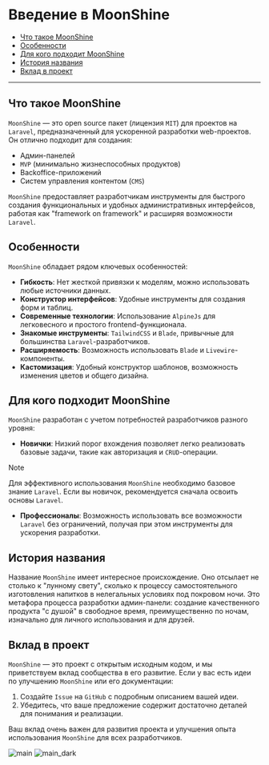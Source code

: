 # Введение в MoonShine

- [Что такое MoonShine](#what-is-moonshine)
- [Особенности](#features)
- [Для кого подходит MoonShine](#who-is-it-for)
- [История названия](#name-history)
- [Вклад в проект](#contributing)

---

<a name="what-is-moonshine"></a>
## Что такое MoonShine

`MoonShine` — это open source пакет (лицензия `MIT`) для проектов на `Laravel`, предназначенный для ускоренной разработки web-проектов. Он отлично подходит для создания:

- Админ-панелей
- `MVP` (минимально жизнеспособных продуктов)
- Backoffice-приложений
- Систем управления контентом (`CMS`)

`MoonShine` предоставляет разработчикам инструменты для быстрого создания функциональных и удобных административных интерфейсов, работая как "framework on framework" и расширяя возможности `Laravel`.

<a name="features"></a>
## Особенности

`MoonShine` обладает рядом ключевых особенностей:

- **Гибкость**: Нет жесткой привязки к моделям, можно использовать любые источники данных.
- **Конструктор интерфейсов**: Удобные инструменты для создания форм и таблиц.
- **Современные технологии**: Использование `AlpineJs` для легковесного и простого frontend-функционала.
- **Знакомые инструменты**: `TailwindCSS` и `Blade`, привычные для большинства `Laravel`-разработчиков.
- **Расширяемость**: Возможность использовать `Blade` и `Livewire`-компоненты.
- **Кастомизация**: Удобный конструктор шаблонов, возможность изменения цветов и общего дизайна.

<a name="who-is-it-for"></a>
## Для кого подходит MoonShine

`MoonShine` разработан с учетом потребностей разработчиков разного уровня:

- **Новички**: Низкий порог вхождения позволяет легко реализовать базовые задачи, такие как авторизация и `CRUD`-операции.

> [!NOTE]
> Для эффективного использования `MoonShine` необходимо базовое знание `Laravel`. Если вы новичок, рекомендуется сначала освоить основы `Laravel`.

- **Профессионалы**: Возможность использовать все возможности `Laravel` без ограничений, получая при этом инструменты для ускорения разработки.

<a name="name-history"></a>
## История названия

Название `MoonShine` имеет интересное происхождение. Оно отсылает не столько к "лунному свету", сколько к процессу самостоятельного изготовления напитков в нелегальных условиях под покровом ночи. Это метафора процесса разработки админ-панели: создание качественного продукта "с душой" в свободное время, преимущественно по ночам, изначально для личного использования и для друзей.

<a name="contributing"></a>
## Вклад в проект

`MoonShine` — это проект с открытым исходным кодом, и мы приветствуем вклад сообщества в его развитие. Если у вас есть идеи по улучшению `MoonShine` или его документации:

1. Создайте `Issue` на `GitHub` с подробным описанием вашей идеи.
2. Убедитесь, что ваше предложение содержит достаточно деталей для понимания и реализации.

Ваш вклад очень важен для развития проекта и улучшения опыта использования `MoonShine` для всех разработчиков.

![main](https://raw.githubusercontent.com/moonshine-software/doc/3.x/resources/screenshots/main.png)
![main_dark](https://raw.githubusercontent.com/moonshine-software/doc/3.x/resources/screenshots/main_dark.png)
